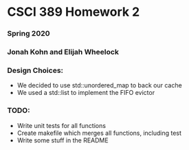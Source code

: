 # CSCI 389 Homework 2
### Spring 2020
### Jonah Kohn and Elijah Wheelock

### Design Choices:
  - We decided to use std::unordered\_map to back our cache
  - We used a std::list to implement the FIFO evictor

### TODO:
- Write unit tests for all functions
- Create makefile which merges all functions, including test
- Write some stuff in the README
